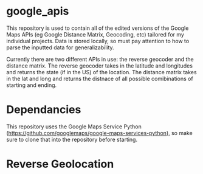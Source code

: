 # google_apis
This repository is used to contain all of the edited versions of the Google Maps APIs (eg Google Distance Matrix, Geocoding, etc) tailored for my individual projects. Data is stored locally, so must pay attention to how to parse the inputted data for generalizability.


Currently there are two different APIs in use: the reverse geocoder and the distance matrix. The reverse geocoder takes in the latitude 
and longitudes and returns the state (if in the US) of the location. The distance matrix takes in the lat and long and returns the 
distnace of all possible comibinations of starting and ending.

# Dependancies
This repository uses the Google Maps Service Python (https://github.com/googlemaps/google-maps-services-python), so make sure to clone 
that into the repository before starting.

# Reverse Geolocation
